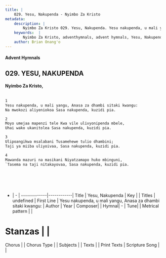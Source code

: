 ```yaml
---
title: |
    029. Yesu, Nakupenda - Nyimbo Za Kristo
metadata:
    description: |
        Nyimbo Za Kristo 029. Yesu, Nakupenda. Yesu nakupenda, u mali yangu, Anasa za dhambi sitaki kwangu: Na mwokozi aliyeniokoa Sasa nakupenda, kuzidi pia.  
    keywords:  |
        Nyimbo Za Kristo, adventhymnals, advent hymnals, Yesu, Nakupenda, Yesu nakupenda, u mali yangu, Anasa za dhambi sitaki kwangu:. 
    author: Brian Onang'o
---
```


#### Advent Hymnals
## 029. YESU, NAKUPENDA
####  Nyimbo Za Kristo,

```txt

1
Yesu nakupenda, u mali yangu, Anasa za dhambi sitaki kwangu:
Na mwokozi aliyeniokoa Sasa nakupenda, kuzidi pia.

2
Moyo umejaa mapenzi tele Kwa vile ulivyonipenda mbele,
Uhai wako ukanitolea Sasa nakupenda, kuzidi pia.

3
Ulipoangikwa msalabani Tusamehewe tulio dhambini;
Taji ya miiba uliyoivaa, Sasa nakupenda, kuzidi pia.

4
Mawanda mazuri na masikani Niyatzamapo huko mbinguni,
`Tasema na taji nitakayovaa, Sasa nakupenda, kuzidi pia.







```

- |   -  |
-------------|------------|
Title | Yesu, Nakupenda |
Key |  |
Titles | undefined |
First Line | Yesu nakupenda, u mali yangu, Anasa za dhambi sitaki kwangu: |
Author | 
Year | 
Composer| |
Hymnal|  - |
Tune|  |
Metrical pattern | |
# Stanzas |  |
Chorus |  |
Chorus Type |  |
Subjects | |
Texts |  |
Print Texts | 
Scripture Song |  |
    
